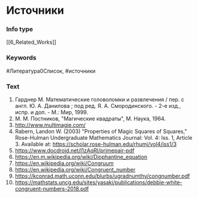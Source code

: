 # Источники
### Info type
[[6_Related_Works]]
### Keywords
#Литература0Список, #источники
### Text
1. Гарднер М. Математические головоломки и развлечения / пер. с англ. Ю. А. Данилова ; под ред. Я. А. Смородинского. - 2-е изд., испр. и доп. - М.: Мир, 1999.
2. М. М. Постников, "Магические квадраты", М. Наука, 1964.
3. http://www.multimagie.com/
4. Rabern, Landon W. (2003) "Properties of Magic Squares of Squares," Rose-Hulman Undergraduate Mathematics Journal: Vol. 4: Iss. 1, Article 3. Available at: https://scholar.rose-hulman.edu/rhumj/vol4/iss1/3
5. https://www.docdroid.net/l1zAqRl/primepair-pdf
6. https://en.m.wikipedia.org/wiki/Diophantine_equation
7. https://en.wikipedia.org/wiki/Congruum
8. https://en.wikipedia.org/wiki/Congruent_number
9. https://kconrad.math.uconn.edu/blurbs/ugradnumthy/congnumber.pdf
10. https://mathstats.uncg.edu/sites/yasaki/publications/debbie-white-congruent-numbers-2018.pdf